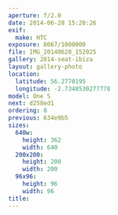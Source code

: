 ```yaml
---
aperture: f/2.0
date: 2014-06-28 15:20:26
exif:
  make: HTC
exposure: 8067/1000000
file: IMG_20140628_152025
gallery: 2014-seat-ibiza
layout: gallery-photo
location:
  latitude: 56.2770195
  longitude: -2.7348530277778
model: One S
next: d258ed1
ordering: 8
previous: 634e9b5
sizes:
  640w:
    height: 362
    width: 640
  200x200:
    height: 200
    width: 200
  96x96:
    height: 96
    width: 96
title: 
---
```


